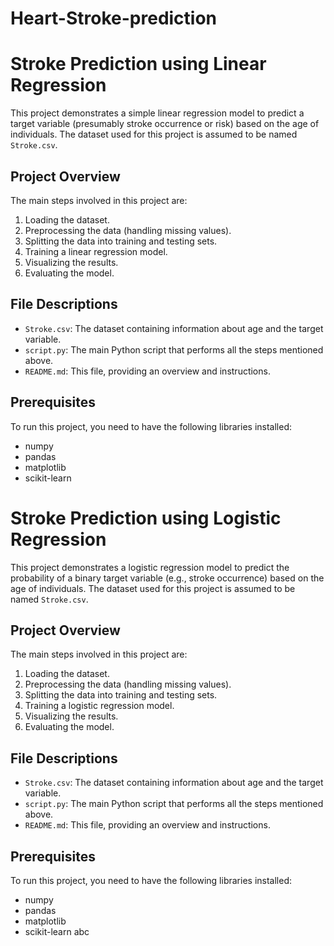 # Heart-Stroke-prediction
# Stroke Prediction using Linear Regression

This project demonstrates a simple linear regression model to predict a target variable (presumably stroke occurrence or risk) based on the age of individuals. The dataset used for this project is assumed to be named `Stroke.csv`.

## Project Overview

The main steps involved in this project are:
1. Loading the dataset.
2. Preprocessing the data (handling missing values).
3. Splitting the data into training and testing sets.
4. Training a linear regression model.
5. Visualizing the results.
6. Evaluating the model.

## File Descriptions

- `Stroke.csv`: The dataset containing information about age and the target variable.
- `script.py`: The main Python script that performs all the steps mentioned above.
- `README.md`: This file, providing an overview and instructions.

## Prerequisites

To run this project, you need to have the following libraries installed:

- numpy
- pandas
- matplotlib
- scikit-learn

# Stroke Prediction using Logistic Regression

This project demonstrates a logistic regression model to predict the probability of a binary target variable (e.g., stroke occurrence) based on the age of individuals. The dataset used for this project is assumed to be named `Stroke.csv`.

## Project Overview

The main steps involved in this project are:
1. Loading the dataset.
2. Preprocessing the data (handling missing values).
3. Splitting the data into training and testing sets.
4. Training a logistic regression model.
5. Visualizing the results.
6. Evaluating the model.

## File Descriptions

- `Stroke.csv`: The dataset containing information about age and the target variable.
- `script.py`: The main Python script that performs all the steps mentioned above.
- `README.md`: This file, providing an overview and instructions.

## Prerequisites

To run this project, you need to have the following libraries installed:

- numpy
- pandas
- matplotlib
- scikit-learn abc
